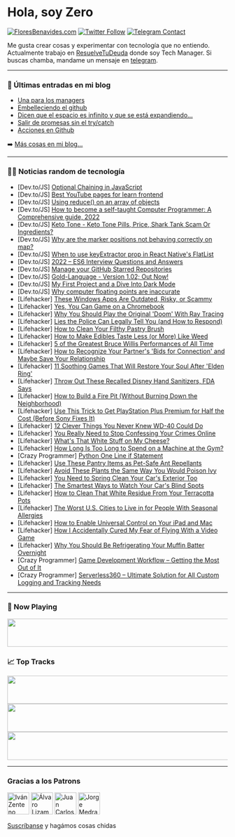 # Hola, soy Zero

[![FloresBenavides.com](https://img.shields.io/website?down_message=oops&label=MiBlog&style=for-the-badge&up_message=online&url=https%3A%2F%2Ffloresbenavides.com)](https://floresbenavides.com) [![Twitter Follow](https://img.shields.io/twitter/follow/ZeroDragon?color=%231DA1F2&label=Follow&logo=twitter&logoColor=ffffff&style=for-the-badge)](https://twitter.com/zerodragon) [![Telegram Contact](https://img.shields.io/badge/escr%C3%ADbeme-ZeroDragon-%2326A5E4?style=for-the-badge&logo=telegram)](https://t.me/zerodragon)

Me gusta crear cosas y experimentar con tecnología que no entiendo.
Actualmente trabajo en [ResuelveTuDeuda](http://github.com/resuelve) donde soy Tech Manager.
Si buscas chamba, mandame un mensaje en [telegram](https://t.me/zerodragon).

---

### 📕 Últimas entradas en mi blog
<!-- BLOG-POST-LIST:START -->
- [Una para los managers](https://floresbenavides.com/una-para-los-managers/)
- [Embelleciendo el github](https://floresbenavides.com/embelleciendo-el-github/)
- [Dicen que el espacio es infinito y que se está expandiendo…](https://floresbenavides.com/dicen-que-el-espacio-es-infinito-y-que-se-esta-expandiendo/)
- [Salir de promesas sin el try/catch](https://floresbenavides.com/salir-de-promesas-sin-el-try-catch/)
- [Acciones en Github](https://floresbenavides.com/acciones-en-github/)
<!-- BLOG-POST-LIST:END -->

➡️ [Más cosas en mi blog...](https://floresbenavides.com)

---

### 👨‍💻 Noticias random de tecnología
<!-- TECH-POSTS:START -->
- [Dev.to/JS] [Optional Chaining in JavaScript](https://dev.to/murtuzaalisurti/optional-chaining-in-javascript-e05)
- [Dev.to/JS] [Best YouTube pages for learn frontend](https://dev.to/kavehsabouri/best-youtube-pages-for-learn-frontend-lml)
- [Dev.to/JS] [Using reduce&lpar;&rpar; on an array of objects](https://dev.to/thejourneyville/using-reduce-on-an-array-of-objects-30nl)
- [Dev.to/JS] [How to become a self-taught Computer Programmer: A Comprehensive guide, 2022](https://dev.to/devaspires/how-to-become-a-self-taught-computer-programmer-a-comprehensive-guide-2022-417n)
- [Dev.to/JS] [Keto Tone - Keto Tone Pills, Price, Shark Tank Scam Or Ingredients?](https://dev.to/ketotonepills/keto-tone-keto-tone-pills-price-shark-tank-scam-or-ingredients-3bp4)
- [Dev.to/JS] [Why are the marker positions not behaving correctly on map?](https://dev.to/weyardwiz/why-are-the-marker-positions-not-behaving-correctly-on-map-2pho)
- [Dev.to/JS] [When to use keyExtractor prop in React Native&#39;s FlatList](https://dev.to/amanhimself/when-to-use-keyextractor-prop-in-react-natives-flatlist-489l)
- [Dev.to/JS] [2022 – ES6 Interview Questions and Answers](https://dev.to/priteshbhoi/2022-es6-interview-questions-and-answers-ap3)
- [Dev.to/JS] [Manage your GitHub Starred Repositories](https://dev.to/mtwn105/manage-your-github-starred-repositories-16po)
- [Dev.to/JS] [Gold-Language - Version 1.02; Out Now!](https://dev.to/colack/gold-language-version-102-out-now-igp)
- [Dev.to/JS] [My First Project and a Dive Into Dark Mode](https://dev.to/trevortx/first-project-worldwide-weather-4dno)
- [Dev.to/JS] [Why computer floating points are inaccurate](https://dev.to/juanpireslima/why-computer-floating-points-are-inaccurate-3281)
- [Lifehacker] [These Windows Apps Are Outdated, Risky, or Scammy](https://lifehacker.com/these-windows-apps-are-outdated-risky-or-scammy-1848707239)
- [Lifehacker] [Yes, You Can Game on a Chromebook](https://lifehacker.com/yes-you-can-game-on-a-chromebook-1848746540)
- [Lifehacker] [Why You Should Play the Original &#39;Doom&#39; With Ray Tracing](https://lifehacker.com/why-you-should-play-the-original-doom-with-ray-tracing-1848745533)
- [Lifehacker] [Lies the Police Can Legally Tell You &lpar;and How to Respond&rpar;](https://lifehacker.com/lies-the-police-can-legally-tell-you-and-how-to-respon-1848746966)
- [Lifehacker] [How to Clean Your Filthy Pastry Brush](https://lifehacker.com/how-to-clean-your-filthy-pastry-brush-1848746868)
- [Lifehacker] [How to Make Edibles Taste Less &lpar;or More&rpar; Like Weed](https://lifehacker.com/how-to-make-edibles-taste-less-or-more-like-weed-1848746861)
- [Lifehacker] [5 of the Greatest Bruce Willis Performances of All Time](https://lifehacker.com/5-of-the-greatest-bruce-willis-performances-of-all-time-1848745347)
- [Lifehacker] [How to Recognize Your Partner&#39;s &#39;Bids for Connection&#39; and Maybe Save Your Relationship](https://lifehacker.com/how-to-recognize-your-partners-bids-for-connection-and-1848740174)
- [Lifehacker] [11 Soothing Games That Will Restore Your Soul After &#39;Elden Ring&#39;](https://lifehacker.com/11-soothing-games-that-will-restore-your-soul-after-eld-1848693384)
- [Lifehacker] [Throw Out These Recalled Disney Hand Sanitizers, FDA Says](https://lifehacker.com/throw-out-these-recalled-disney-hand-sanitizers-fda-sa-1848745088)
- [Lifehacker] [How to Build a Fire Pit &lpar;Without Burning Down the Neighborhood&rpar;](https://lifehacker.com/how-to-build-a-fire-pit-without-burning-down-the-neigh-1848735177)
- [Lifehacker] [Use This Trick to Get PlayStation Plus Premium for Half the Cost &lpar;Before Sony Fixes It&rpar;](https://lifehacker.com/use-this-trick-to-get-playstation-plus-premium-for-half-1848745246)
- [Lifehacker] [12 Clever Things You Never Knew WD-40 Could Do](https://lifehacker.com/12-clever-things-you-never-knew-wd-40-could-do-1848698665)
- [Lifehacker] [You Really Need to Stop Confessing Your Crimes Online](https://lifehacker.com/you-really-need-to-stop-confessing-your-crimes-online-1848738588)
- [Lifehacker] [What&#39;s That White Stuff on My Cheese?](https://lifehacker.com/whats-that-white-stuff-on-my-cheese-1848739076)
- [Lifehacker] [How Long Is Too Long to Spend on a Machine at the Gym?](https://lifehacker.com/how-long-is-too-long-to-spend-on-a-machine-at-the-gym-1848713370)
- [Crazy Programmer] [Python One Line if Statement](https://www.thecrazyprogrammer.com/2022/04/python-one-line-if.html)
- [Lifehacker] [Use These Pantry Items as Pet-Safe Ant Repellants](https://lifehacker.com/use-these-pantry-items-as-pet-safe-ant-repellants-1848742891)
- [Lifehacker] [Avoid These Plants the Same Way You Would Poison Ivy](https://lifehacker.com/avoid-these-plants-the-same-way-you-would-poison-ivy-1848742889)
- [Lifehacker] [You Need to Spring Clean Your Car&#39;s Exterior Too](https://lifehacker.com/you-need-to-spring-clean-your-cars-exterior-too-1848742886)
- [Lifehacker] [The Smartest Ways to Watch Your Car&#39;s Blind Spots](https://lifehacker.com/the-smartest-ways-to-watch-your-cars-blind-spots-1848740999)
- [Lifehacker] [How to Clean That White Residue From Your Terracotta Pots](https://lifehacker.com/how-to-clean-that-white-residue-from-your-terracotta-po-1848740993)
- [Lifehacker] [The Worst U.S. Cities to Live in for People With Seasonal Allergies](https://lifehacker.com/the-worst-u-s-cities-to-live-in-for-people-with-season-1848737949)
- [Lifehacker] [How to Enable Universal Control on Your iPad and Mac](https://lifehacker.com/how-to-enable-universal-control-on-your-iphone-and-mac-1848739276)
- [Lifehacker] [How I Accidentally Cured My Fear of Flying With a Video Game](https://lifehacker.com/how-i-accidentally-cured-my-fear-of-flying-with-a-video-1848739344)
- [Lifehacker] [Why You Should Be Refrigerating Your Muffin Batter Overnight](https://lifehacker.com/why-you-should-be-refrigerating-your-muffin-batter-over-1848737035)
- [Crazy Programmer] [Game Development Workflow – Getting the Most Out of It](https://www.thecrazyprogrammer.com/2022/04/game-development-workflow.html)
- [Crazy Programmer] [Serverless360 – Ultimate Solution for All Custom Logging and Tracking Needs](https://www.thecrazyprogrammer.com/2022/03/serverless360.html)<!-- TECH-POSTS:END -->

---

### 🎵 Now Playing
<a href="https://spotify-now-playing-dun.vercel.app/now-playing?open"><img src="https://spotify-now-playing-dun.vercel.app/now-playing" width="540" height="64"></a>

### 📈 Top Tracks
<a href="https://spotify-now-playing-dun.vercel.app/top-tracks?i=1&open"><img src="https://spotify-now-playing-dun.vercel.app/top-tracks?i=1" width="540" height="64"></a>
<a href="https://spotify-now-playing-dun.vercel.app/top-tracks?i=2&open"><img src="https://spotify-now-playing-dun.vercel.app/top-tracks?i=2" width="540" height="64"></a>
<a href="https://spotify-now-playing-dun.vercel.app/top-tracks?i=3&open"><img src="https://spotify-now-playing-dun.vercel.app/top-tracks?i=3" width="540" height="64"></a>

---

### Gracias a los Patrons
[<img src="https://avatars.githubusercontent.com/u/243380?v=4" alt="Iván Zenteno" width="50px">](https://github.com/k001) [<img src="https://avatars.githubusercontent.com/u/19955639?v=4" alt="Álvaro Lizama" width="50px">](https://github.com/alvarolizama) [<img src="https://avatars.githubusercontent.com/u/2718753?v=4" alt="Juan Carlos Ruiz" width="50px">](https://github.com/JuanCrg90) [<img src="https://avatars.githubusercontent.com/u/37025?v=4" alt="Jorge Medrano" width="50px">](https://github.com/h1pp1e) 

[Suscríbanse](https://www.patreon.com/zerodragon) y hagámos cosas chidas
